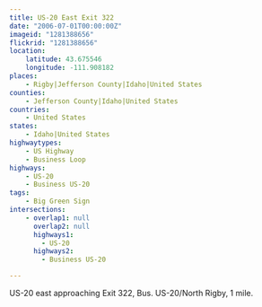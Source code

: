 ```yaml
---
title: US-20 East Exit 322
date: "2006-07-01T00:00:00Z"
imageid: "1281388656"
flickrid: "1281388656"
location:
    latitude: 43.675546
    longitude: -111.908182
places:
    - Rigby|Jefferson County|Idaho|United States
counties:
    - Jefferson County|Idaho|United States
countries:
    - United States
states:
    - Idaho|United States
highwaytypes:
    - US Highway
    - Business Loop
highways:
    - US-20
    - Business US-20
tags:
    - Big Green Sign
intersections:
    - overlap1: null
      overlap2: null
      highways1:
        - US-20
      highways2:
        - Business US-20

---
```

US-20 east approaching Exit 322, Bus. US-20/North Rigby, 1 mile.